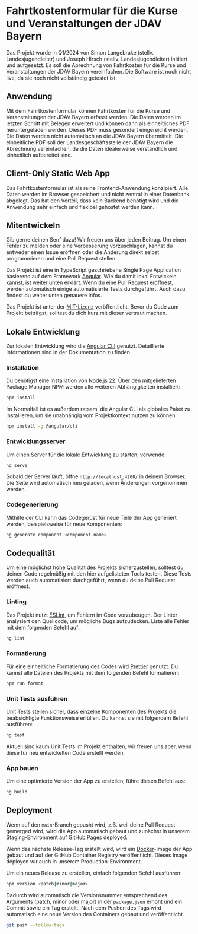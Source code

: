 # Fahrtkostenformular für die Kurse und Veranstaltungen der JDAV Bayern

Das Projekt wurde in Q1/2024 von Simon Langebrake (stellv. Landesjugendleiter) und Joseph Hirsch (stellv. Landesjugendleiter) initiiert und aufgesetzt. Es soll die Abrechnung von Fahrtkosten für die Kurse und Veranstaltungen der JDAV Bayern vereinfachen. Die Software ist noch nicht live, da sie noch nicht vollständig getestet ist.

## Anwendung

Mit dem Fahrtkostenformular können Fahrtkosten für die Kurse und Veranstaltungen der JDAV Bayern erfasst werden. Die Daten werden im letzten Schritt mit Belegen erweitert und können dann als einheitliches PDF heruntergeladen werden. Dieses PDF muss gesondert eingereicht werden. Die Daten werden nicht automatisch an die JDAV Bayern übermittelt. Die einheitliche PDF soll der Landesgeschäftsstelle der JDAV Bayern die Abrechnung vereinfachen, da die Daten idealerweise verständlich und einheitlich aufbereitet sind.

## Client-Only Static Web App

Das Fahrtkostenformular ist als reine Frontend-Anwendung konzipiert. Alle Daten werden im Browser gespeichert und nicht zentral in einer Datenbank abgelegt. Das hat den Vorteil, dass kein Backend benötigt wird und die Anwendung sehr einfach und flexibel gehostet werden kann.

## Mitentwickeln

Gib gerne deinen Senf dazu! Wir freuen uns über jeden Beitrag. Um einen Fehler zu melden oder eine Verbesserung vorzuschlagen, kannst du entweder einen Issue eröffnen oder die Änderung direkt selbst programmieren und eine Pull Request stellen.

Das Projekt ist eine in TypeScript geschriebene Single Page Application basierend auf dem Framework [Angular](https://angular.dev). Wie du damit lokal Entwickeln kannst, ist weiter unten erklärt. Wenn du eine Pull Request eröffnest, werden automatisch einige automatisierte Tests durchgeführt. Auch dazu findest du weiter unten genauere Infos.

Das Projekt ist unter der [MIT-Lizenz](https://choosealicense.com/licenses/mit/) veröffentlicht. Bevor du Code zum Projekt beiträgst, solltest du dich kurz mit dieser vertraut machen.

## Lokale Entwicklung

Zur lokalen Entwicklung wird die [Angular CLI](https://angular.dev/tools/cli) genutzt. Detaillierte Informationen sind in der Dokumentation zu finden.

### Installation

Du benötigst eine Installation von [Node.js 22](https://nodejs.org/en/download/package-manager). Über den mitgelieferten Package Manager NPM werden alle weiteren Abhängigkeiten installiert:

```bash
npm install
```

Im Normalfall ist es außerdem ratsam, die Angular CLI als globales Paket zu installieren, um sie unabhängig vom Projektkontext nutzen zu können:

```bash
npm install -g @angular/cli
```

### Entwicklungsserver

Um einen Server für die lokale Entwicklung zu starten, verwende:

```bash
ng serve
```

Sobald der Server läuft, öffne `http://localhost:4200/` in deinem Browser. Die Seite wird automatisch neu geladen, wenn Änderungen vorgenommen werden.

### Codegenerierung

Mithilfe der CLI kann das Codegerüst für neue Teile der App generiert werden, beispielsweise für neue Komponenten:

```bash
ng generate component <component-name>
```

## Codequalität

Um eine möglichst hohe Qualität des Projekts sicherzustellen, solltest du deinen Code regelmäßig mit den hier aufgelisteten Tools testen. Diese Tests werden auch automatisiert durchgeführt, wenn du deine Pull Request eröffnest.

### Linting

Das Projekt nutzt [ESLint](https://eslint.org/), um Fehlern im Code vorzubeugen. Der Linter analysiert den Quellcode, um mögliche Bugs aufzudecken. Liste alle Fehler mit dem folgenden Befehl auf:

```bash
ng lint
```

### Formatierung

Für eine einheitliche Formatierung des Codes wird [Prettier](https://prettier.io/) genutzt. Du kannst alle Dateien des Projekts mit dem folgenden Befehl formatieren:

```bash
npm run format
```

### Unit Tests ausführen

Unit Tests stellen sicher, dass einzelne Komponenten des Projekts die beabsichtigte Funktionsweise erfüllen. Du kannst sie mit folgendem Befehl ausführen:

```bash
ng test
```

Aktuell sind kaum Unit Tests im Projekt enthalten, wir freuen uns aber, wenn diese für neu entwickelten Code erstellt werden.

### App bauen

Um eine optimierte Version der App zu erstellen, führe diesen Befehl aus:

```bash
ng build
```

## Deployment

Wenn auf den `main`-Branch gepusht wird, z.B. weil deine Pull Request gemerged wird, wird die App automatisch gebaut und zunächst in unserem Staging-Environment auf [GitHub Pages](https://pages.github.com/) deployed.

Wenn das nächste Release-Tag erstellt wird, wird ein [Docker](https://www.docker.com/)-Image der App gebaut und auf der GitHub Container Registry veröffentlicht. Dieses Image deployen wir auch in unserem Production-Environment.

Um ein neues Release zu erstellen, einfach folgenden Befehl ausführen:

```bash
npm version <patch|minor|major>
```

Dadurch wird automatisch die Versionsnummer entsprechend des Arguments (patch, minor oder major) in der `package.json` erhöht und ein Commit sowie ein Tag erstellt. Nach dem Pushen des Tags wird automatisch eine neue Version des Containers gebaut und veröffentlicht.

```bash
git push --follow-tags
```

